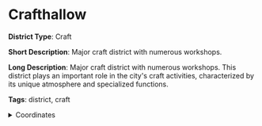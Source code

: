 # Crafthallow

**District Type**: Craft

**Short Description**: Major craft district with numerous workshops.

**Long Description**: Major craft district with numerous workshops. This district plays an important role in the city's craft activities, characterized by its unique atmosphere and specialized functions.

**Tags**: district, craft

<details>
<summary>Coordinates</summary>



</details>
